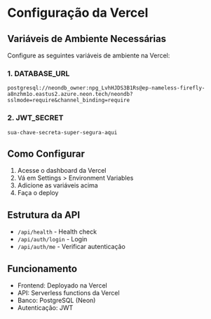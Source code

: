 # Configuração da Vercel

## Variáveis de Ambiente Necessárias

Configure as seguintes variáveis de ambiente na Vercel:

### 1. DATABASE_URL
```
postgresql://neondb_owner:npg_LvhHJDS3B1Rs@ep-nameless-firefly-a8nzhm1o.eastus2.azure.neon.tech/neondb?sslmode=require&channel_binding=require
```

### 2. JWT_SECRET
```
sua-chave-secreta-super-segura-aqui
```

## Como Configurar

1. Acesse o dashboard da Vercel
2. Vá em Settings > Environment Variables
3. Adicione as variáveis acima
4. Faça o deploy

## Estrutura da API

- `/api/health` - Health check
- `/api/auth/login` - Login
- `/api/auth/me` - Verificar autenticação

## Funcionamento

- Frontend: Deployado na Vercel
- API: Serverless functions da Vercel
- Banco: PostgreSQL (Neon)
- Autenticação: JWT
